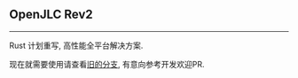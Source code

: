 ## OpenJLC Rev2
---
Rust 计划重写, 高性能全平台解决方案.

现在就需要使用请查看[旧的分支](https://github.com/canmi21/openjlc/tree/dev), 有意向参考开发欢迎PR.
